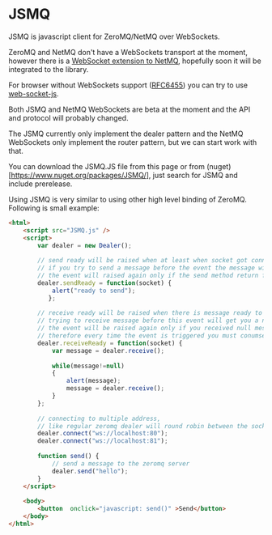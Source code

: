 JSMQ
====

JSMQ is javascript client for ZeroMQ/NetMQ over WebSockets.

ZeroMQ and NetMQ don't have a WebSockets transport at the moment, however there is a [WebSocket extension to NetMQ](https://github.com/somdoron/NetMQ.WebSockets), hopefully soon it will be integrated to the library.

For browser without WebSockets support ([RFC6455](http://tools.ietf.org/html/rfc6455)) you can try to use [web-socket-js](https://github.com/gimite/web-socket-js).

Both JSMQ and NetMQ WebSockets are beta at the moment and the API and protocol will probably changed.

The JSMQ currently only implement the dealer pattern and the NetMQ WebSockets only implement the router pattern, but we can start work with that.

You can download the JSMQ.JS file from this page or from (nuget)[https://www.nuget.org/packages/JSMQ/], just search for JSMQ and include prerelease.

Using JSMQ is very similar to using other high level binding of ZeroMQ. Following is small example:

```html
<html>
	<script src="JSMQ.js" />	
	<script>
		var dealer = new Dealer();		
		
		// send ready will be raised when at least when socket got connected, 
		// if you try to send a message before the event the message will be dropped
		// the event will raised again only if the send method return false.		
		dealer.sendReady = function(socket) { 				
			alert("ready to send");
		   };
		
		// receive ready will be raised when there is message ready to be received, 
		// trying to receive message before this event will get you a null message
		// the event will be raised again only if you received null message, 
		// therefore every time the event is triggered you must conumse all the messages
		dealer.receiveReady = function(socket) {		
			var message = dealer.receive();
		
			while(message!=null)
			{				
				alert(message);
				message = dealer.receive();
			}
		};
	
		// connecting to multiple address, 
		// like regular zeromq dealer will round robin between the sockets
		dealer.connect("ws://localhost:80");		
		dealer.connect("ws://localhost:81");		
		
		function send() {
			// send a message to the zeromq server
			dealer.send("hello");
		}		
	</script>
	
	<body>
		<button  onclick="javascript: send()" >Send</button>			
	</body>
</html>
```



